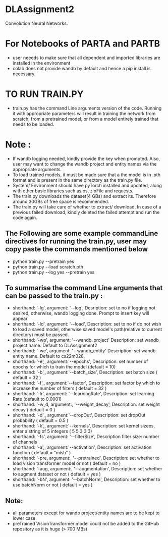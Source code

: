 # DLAssignment2
Convolution Neural Networks.

# For Notebooks of PARTA and PARTB
- user neeeds to make sure that all dependent and imported libraries are installed in the environment
- colab does not provide wandb by default and hence a pip install is necessary.

# TO RUN TRAIN.PY

- train.py has the command Line arguments version of the code. Running it with appropriate parameters will result in training the network from scratch, from a pretrained model, or from a model entirely trained that needs to be loaded.

# Note :
- If wandb logging needed, kindly provide the key when prompted. Also, user may want to change the wandb project and entity names via the appropriate arguments.
- To load trained models, it must be made sure that a the model is in .pth format and is present in the same directory as the train.py file.
- System/ Environment should have pyTorch installed and updated, along with other basic libraries such as os, zipFile and requests.
- The train.py downloads the dataset(4 GBs) and extract its. Therefore around 30GBs of free space is recommended.
- The train.py will take care of whether to extract/ download. In case of a previous failed download, kindly deleted the failed attempt and run the code again.

## The Following are some example commandLine directives for running the train.py, user may copy paste the commands mentioned below

- python train.py --pretrain yes
- python train.py --load scratch.pth
- python train.py --log yes --pretrain yes

## To summarise the command Line arguments that can be passed to the train.py :
- shorthand: '-lg', argument: '--log',             Desription: set to no if logging not desired, otherwise, wandb logging done. Prompt to insert key will appear                 
- shorthand: '-ld', argument: '--load',            Description: set to no if do not wish to load a saved model, otherwise saved model's path(relative to current directory) must be passed.           
- shorthand: '-wp', argument: '--wandb_project'    Description: set wandb project name. Default to DLAssignment2
- shorthand: '-we', argument: '--wandb_entity'     Description: set wandb entity name. Default to cs22m028. 
- shorthand: '-e',, argument:'--epochs',           Description: set number of epochs for which to train the model (default = 10)
- shorthand: '-b',, argument:'--batch_size',       Description: set batch size ( default = 32 )   
- shorthand: '-f',, argument:'--factor',           Description: set factor by which to increase the number of filters ( default = 32 )
- shorthand: '-lr', argument: '--learningRate',    Description: set learning Rate (default to 0.0001)
- shorthand: '-w_d, argument:, '--weight_decay',   Description: set weight decay ( default = 0 )
- shorthand: '-d',, argument:'--dropOut',          Description: set dropOut probability ( default = 0.5 )
- shorthand: '-k',, argument:'--kernels',          Description: set kernel sizees, enter a string of 5 integers ( 5 5 3 3 3)
- shorthand: '-fs', argument: '--filterSize',      Description filter size: number of channels
- shorthand: '-a',, argument:'--activation',       Description: set activation function ( default = "mish" )
- shorthand: '-pre, argument:, '--pretrained',     Description: set whether to load vision transformer model or not ( default = no )
- shorthand: '-aug, argument:, '--augmentation',   Description: set whether to augment dataset or not ( default = yes )
- shorthand: '-bN', argument: '--batchNorm',       Description: set whether to use batchNorm or not ( default = yes )

## Note:
- all parameters except for wandb project/entity names are to be kept to lower case.
- preTrained VisionTransformer model could not be added to the GitHub repository as it is huge (> 700 MBs)

